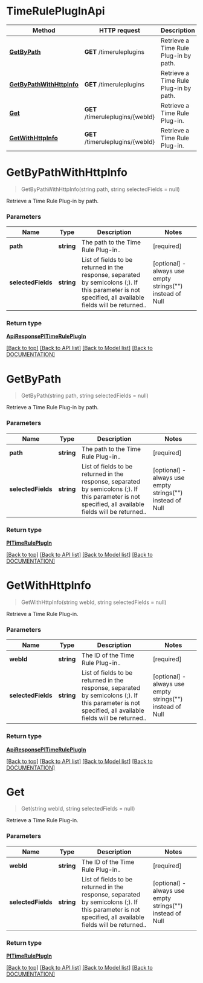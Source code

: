 # TimeRulePlugInApi

Method | HTTP request | Description
------------ | ------------- | -------------
[**GetByPath**](TimeRulePlugInApi.md#getbypath) | **GET** /timeruleplugins | Retrieve a Time Rule Plug-in by path.
[**GetByPathWithHttpInfo**](TimeRulePlugInApi.md#getbypathwithhttpinfo) | **GET** /timeruleplugins | Retrieve a Time Rule Plug-in by path.
[**Get**](TimeRulePlugInApi.md#get) | **GET** /timeruleplugins/{webId} | Retrieve a Time Rule Plug-in.
[**GetWithHttpInfo**](TimeRulePlugInApi.md#getwithhttpinfo) | **GET** /timeruleplugins/{webId} | Retrieve a Time Rule Plug-in.


# **GetByPathWithHttpInfo**
> GetByPathWithHttpInfo(string path, string selectedFields = null)

Retrieve a Time Rule Plug-in by path.

### Parameters

Name | Type | Description | Notes
------------- | ------------- | ------------- | -------------
 **path** | **string**| The path to the Time Rule Plug-in.. | [required]
 **selectedFields** | **string**| List of fields to be returned in the response, separated by semicolons (;). If this parameter is not specified, all available fields will be returned.. | [optional] - always use empty strings("") instead of Null


### Return type

[**ApiResponsePITimeRulePlugIn**](../Response/ApiResponsePITimeRulePlugIn.md)

[[Back to top]](#) [[Back to API list]](../../DOCUMENTATION.md#documentation-for-api-endpoints) [[Back to Model list]](../../DOCUMENTATION.md#documentation-for-models) [[Back to DOCUMENTATION]](../../DOCUMENTATION.md)

# **GetByPath**
> GetByPath(string path, string selectedFields = null)

Retrieve a Time Rule Plug-in by path.

### Parameters

Name | Type | Description | Notes
------------- | ------------- | ------------- | -------------
 **path** | **string**| The path to the Time Rule Plug-in.. | [required]
 **selectedFields** | **string**| List of fields to be returned in the response, separated by semicolons (;). If this parameter is not specified, all available fields will be returned.. | [optional] - always use empty strings("") instead of Null


### Return type

[**PITimeRulePlugIn**](../Model/PITimeRulePlugIn.md)

[[Back to top]](#) [[Back to API list]](../../DOCUMENTATION.md#documentation-for-api-endpoints) [[Back to Model list]](../../DOCUMENTATION.md#documentation-for-models) [[Back to DOCUMENTATION]](../../DOCUMENTATION.md)

# **GetWithHttpInfo**
> GetWithHttpInfo(string webId, string selectedFields = null)

Retrieve a Time Rule Plug-in.

### Parameters

Name | Type | Description | Notes
------------- | ------------- | ------------- | -------------
 **webId** | **string**| The ID of the Time Rule Plug-in.. | [required]
 **selectedFields** | **string**| List of fields to be returned in the response, separated by semicolons (;). If this parameter is not specified, all available fields will be returned.. | [optional] - always use empty strings("") instead of Null


### Return type

[**ApiResponsePITimeRulePlugIn**](../Response/ApiResponsePITimeRulePlugIn.md)

[[Back to top]](#) [[Back to API list]](../../DOCUMENTATION.md#documentation-for-api-endpoints) [[Back to Model list]](../../DOCUMENTATION.md#documentation-for-models) [[Back to DOCUMENTATION]](../../DOCUMENTATION.md)

# **Get**
> Get(string webId, string selectedFields = null)

Retrieve a Time Rule Plug-in.

### Parameters

Name | Type | Description | Notes
------------- | ------------- | ------------- | -------------
 **webId** | **string**| The ID of the Time Rule Plug-in.. | [required]
 **selectedFields** | **string**| List of fields to be returned in the response, separated by semicolons (;). If this parameter is not specified, all available fields will be returned.. | [optional] - always use empty strings("") instead of Null


### Return type

[**PITimeRulePlugIn**](../Model/PITimeRulePlugIn.md)

[[Back to top]](#) [[Back to API list]](../../DOCUMENTATION.md#documentation-for-api-endpoints) [[Back to Model list]](../../DOCUMENTATION.md#documentation-for-models) [[Back to DOCUMENTATION]](../../DOCUMENTATION.md)
